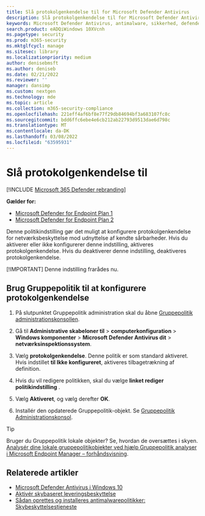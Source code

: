 ```yaml
---
title: Slå protokolgenkendelse til for Microsoft Defender Antivirus
description: Slå protokolgenkendelse til for Microsoft Defender Antivirus.
keywords: Microsoft Defender Antivirus, antimalware, sikkerhed, defender, protokolgenkendelse
search.product: eADQiWindows 10XVcnh
ms.pagetype: security
ms.prod: m365-security
ms.mktglfcycl: manage
ms.sitesec: library
ms.localizationpriority: medium
author: denisebmsft
ms.author: deniseb
ms.date: 02/21/2022
ms.reviewer: ''
manager: dansimp
ms.custom: nextgen
ms.technology: mde
ms.topic: article
ms.collection: m365-security-compliance
ms.openlocfilehash: 221eff4af6bf8e77f29db84694bf3a683107fc8c
ms.sourcegitcommit: bdd6ffc6ebe4e6cb212ab22793d9513dae6d798c
ms.translationtype: MT
ms.contentlocale: da-DK
ms.lasthandoff: 03/08/2022
ms.locfileid: "63595931"
---
```

# <a name="turn-on-protocol-recognition"></a>Slå protokolgenkendelse til

[!INCLUDE [Microsoft 365 Defender rebranding](../../includes/microsoft-defender.md)]

**Gælder for:**
- [Microsoft Defender for Endpoint Plan 1](https://go.microsoft.com/fwlink/p/?linkid=2154037)
- [Microsoft Defender for Endpoint Plan 2](https://go.microsoft.com/fwlink/p/?linkid=2154037)

Denne politikindstilling gør det muligt at konfigurere protokolgenkendelse for netværksbeskyttelse mod udnyttelse af kendte sårbarheder. Hvis du aktiverer eller ikke konfigurerer denne indstilling, aktiveres protokolgenkendelse. Hvis du deaktiverer denne indstilling, deaktiveres protokolgenkendelse.

[!IMPORTANT]
Denne indstilling frarådes nu. 

## <a name="use-group-policy-to-configure-protocol-recognition"></a>Brug Gruppepolitik til at konfigurere protokolgenkendelse

1. På slutpunktet Gruppepolitik administration skal du åbne [Gruppepolitik administrationskonsollen](/previous-versions/windows/it-pro/windows-server-2008-R2-and-2008/cc731212(v=ws.11)).

2. Gå til **Administrative skabeloner til** \> **computerkonfiguration** \> **Windows komponenter** \> **Microsoft Defender Antivirus dit** \> **netværksinspektionssystem**.

3. Vælg **protokolgenkendelse**. Denne politik er som standard aktiveret. Hvis indstillet **til Ikke konfigureret**, aktiveres tilbagetrækning af definition.

4. Hvis du vil redigere politikken, skal du vælge **linket rediger politikindstilling** .

5. Vælg **Aktiveret**, og vælg derefter **OK**.

6. Installér den opdaterede Gruppepolitik-objekt. Se [Gruppepolitik Administrationskonsol](/windows/win32/srvnodes/group-policy).

> [!TIP]
> Bruger du Gruppepolitik lokale objekter? Se, hvordan de oversættes i skyen. [Analysér dine lokale gruppepolitikobjekter ved hjælp Gruppepolitik analyser i Microsoft Endpoint Manager – forhåndsvisning](/mem/intune/configuration/group-policy-analytics).

## <a name="related-articles"></a>Relaterede artikler

- [Microsoft Defender Antivirus i Windows 10](microsoft-defender-antivirus-in-windows-10.md)
- [Aktivér skybaseret leveringsbeskyttelse](enable-cloud-protection-microsoft-defender-antivirus.md)
- [Sådan oprettes og installeres antimalwarepolitikker: Skybeskyttelsestjeneste](/configmgr/protect/deploy-use/endpoint-antimalware-policies#cloud-protection-service)
